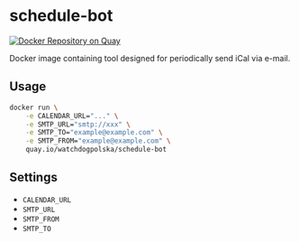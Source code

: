 # schedule-bot

[![Docker Repository on Quay](https://quay.io/repository/watchdogpolska/schedule-bot/status "Docker Repository on Quay")](https://quay.io/repository/watchdogpolska/schedule-bot)

Docker image containing tool designed for periodically send iCal via e-mail.

## Usage

```bash
docker run \
    -e CALENDAR_URL="..." \
    -e SMTP_URL="smtp://xxx" \
    -e SMTP_TO="example@example.com" \
    -e SMTP_FROM="example@example.com" \
    quay.io/watchdogpolska/schedule-bot
```

## Settings

* ```CALENDAR_URL```
* ```SMTP_URL```
* ```SMTP_FROM```
* ```SMTP_TO```

